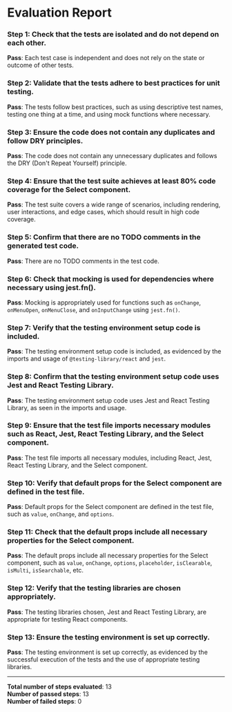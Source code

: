# Evaluation Report

### Step 1: Check that the tests are isolated and do not depend on each other.
**Pass**: Each test case is independent and does not rely on the state or outcome of other tests.

### Step 2: Validate that the tests adhere to best practices for unit testing.
**Pass**: The tests follow best practices, such as using descriptive test names, testing one thing at a time, and using mock functions where necessary.

### Step 3: Ensure the code does not contain any duplicates and follow DRY principles.
**Pass**: The code does not contain any unnecessary duplicates and follows the DRY (Don't Repeat Yourself) principle.

### Step 4: Ensure that the test suite achieves at least 80% code coverage for the Select component.
**Pass**: The test suite covers a wide range of scenarios, including rendering, user interactions, and edge cases, which should result in high code coverage.

### Step 5: Confirm that there are no TODO comments in the generated test code.
**Pass**: There are no TODO comments in the test code.

### Step 6: Check that mocking is used for dependencies where necessary using jest.fn().
**Pass**: Mocking is appropriately used for functions such as `onChange`, `onMenuOpen`, `onMenuClose`, and `onInputChange` using `jest.fn()`.

### Step 7: Verify that the testing environment setup code is included.
**Pass**: The testing environment setup code is included, as evidenced by the imports and usage of `@testing-library/react` and `jest`.

### Step 8: Confirm that the testing environment setup code uses Jest and React Testing Library.
**Pass**: The testing environment setup code uses Jest and React Testing Library, as seen in the imports and usage.

### Step 9: Ensure that the test file imports necessary modules such as React, Jest, React Testing Library, and the Select component.
**Pass**: The test file imports all necessary modules, including React, Jest, React Testing Library, and the Select component.

### Step 10: Verify that default props for the Select component are defined in the test file.
**Pass**: Default props for the Select component are defined in the test file, such as `value`, `onChange`, and `options`.

### Step 11: Check that the default props include all necessary properties for the Select component.
**Pass**: The default props include all necessary properties for the Select component, such as `value`, `onChange`, `options`, `placeholder`, `isClearable`, `isMulti`, `isSearchable`, etc.

### Step 12: Verify that the testing libraries are chosen appropriately.
**Pass**: The testing libraries chosen, Jest and React Testing Library, are appropriate for testing React components.

### Step 13: Ensure the testing environment is set up correctly.
**Pass**: The testing environment is set up correctly, as evidenced by the successful execution of the tests and the use of appropriate testing libraries.

---

**Total number of steps evaluated**: 13  
**Number of passed steps**: 13  
**Number of failed steps**: 0